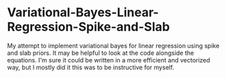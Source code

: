 # Variational-Bayes-Linear-Regression-Spike-and-Slab

My attempt to implement variational bayes for linear regression using spike and slab priors. It may be helpful to look at the code alongside the equations. I'm sure it could be written in a more efficient and vectorized way, but I mostly did it this was to be instructive for myself.
